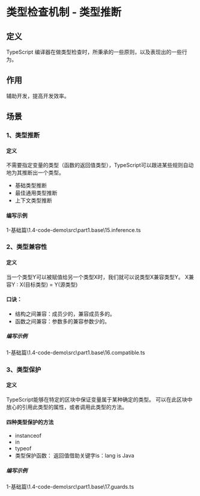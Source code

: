 # 类型检查机制 - 类型推断

## 定义
TypeScript 编译器在做类型检查时，所秉承的一些原则，以及表现出的一些行为。

## 作用
辅助开发，提高开发效率。

## 场景
### 1、类型推断
#### 定义
不需要指定变量的类型（函数的返回值类型），TypeScript可以跟进某些规则自动地为其推断出一个类型。

- 基础类型推断
- 最佳通用类型推断
- 上下文类型推断

#### 编写示例
1-基础篇\1.4-code-demo\src\part1.base\15.inference.ts

### 2、类型兼容性
#### 定义
当一个类型Y可以被赋值给另一个类型X时，我们就可以说类型X兼容类型Y。
X兼容Y : X(目标类型) = Y(源类型)

#### 口诀：
- 结构之间兼容：成员少的，兼容成员多的。
- 函数之间兼容：参数多的兼容参数少的。


##### 编写示例
1-基础篇\1.4-code-demo\src\part1.base\16.compatible.ts



### 3、类型保护
#### 定义
TypeScript能够在特定的区块中保证变量属于某种确定的类型。
可以在此区块中放心的引用此类型的属性，或者调用此类型的方法。

#### 四种类型保护的方法
- instanceof
- in
- typeof
- 类型保护函数： 返回值借助关键字is：lang is Java


##### 编写示例
1-基础篇\1.4-code-demo\src\part1.base\17.guards.ts
